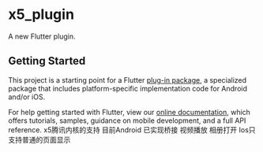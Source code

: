 # x5_plugin

A new Flutter plugin.

## Getting Started

This project is a starting point for a Flutter
[plug-in package](https://flutter.dev/developing-packages/),
a specialized package that includes platform-specific implementation code for
Android and/or iOS.

For help getting started with Flutter, view our 
[online documentation](https://flutter.dev/docs), which offers tutorials, 
samples, guidance on mobile development, and a full API reference.
x5腾讯内核的支持 目前Android 已实现桥接 视频播放 相册打开  Ios只支持普通的页面显示
